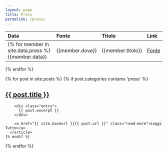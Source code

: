 ```yaml
---
layout: page
title: Press
permalink: /press/
---
```


Data            |Fonte                   |Titolo       |Link
:---------------|:-----------------------|:------------|:--------------
{% for member in site.data.press %} {{member.data}} | {{member.dove}} | {{member.titolo}} | [Fonte]({{member.link}})
{% endfor %}


<div class="posts">
  {% for post in site.posts %}
    {% if post.categories contains 'press' %}
      <article class="post">
        <h1><a href="{{ site.baseurl }}{{ post.url }}">{{ post.title }}</a></h1>

        <div class="entry">
          {{ post.excerpt }}
        </div>

        <a href="{{ site.baseurl }}{{ post.url }}" class="read-more">Leggi Tutto</a>
      </article>
    {% endif %}
  {% endfor %}
</div>

